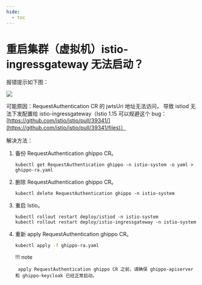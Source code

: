 ```yaml
---
hide:
  - toc
---
```


# 重启集群（虚拟机）istio-ingressgateway 无法启动？

报错提示如下图：

![](https://docs.daocloud.io/daocloud-docs-images/docs/reference/images/bug01.png)

可能原因：RequestAuthentication CR 的 jwtsUri 地址无法访问，
导致 istiod 无法下发配置给 istio-ingressgateway（Istio 1.15 可以规避这个 bug：
[https://github.com/istio/istio/pull/39341/](https://github.com/istio/istio/pull/39341/files)）

解决方法：

1. 备份 RequestAuthentication ghippo CR。

    ```shell
    kubectl get RequestAuthentication ghippo -n istio-system -o yaml > ghippo-ra.yaml 
    ```

2. 删除 RequestAuthentication ghippo CR。

    ```shell
    kubectl delete RequestAuthentication ghippo -n istio-system 
    ```

3. 重启 Istio。

    ```shell
    kubectl rollout restart deploy/istiod -n istio-system
    kubectl rollout restart deploy/istio-ingressgateway -n istio-system 
    ```

4. 重新 apply RequestAuthentication ghippo CR。

    ```sh
    kubectl apply -f ghippo-ra.yaml 
    ```

    !!! note

        apply RequestAuthentication ghippo CR 之前，请确保 ghippo-apiserver 和 ghippo-keycloak 已经正常启动。
